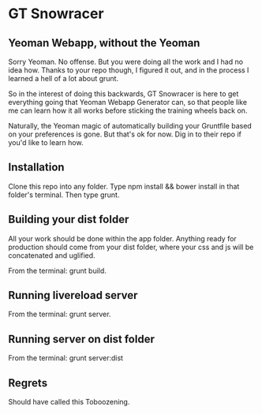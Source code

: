 # GT Snowracer
## Yeoman Webapp, without the Yeoman

Sorry Yeoman. No offense. But you were doing all the work and I had no idea how. Thanks to your repo though, I figured it out, and in the process I learned a hell of a lot about grunt.

So in the interest of doing this backwards, GT Snowracer is here to get everything going that Yeoman Webapp Generator can, so that people like me can learn how it all works before sticking the training wheels back on.

Naturally, the Yeoman magic of automatically building your Gruntfile based on your preferences is gone. But that's ok for now. Dig in to their repo if you'd like to learn how.

## Installation

Clone this repo into any folder. Type npm install && bower install in that folder's terminal. Then type grunt. 

## Building your dist folder

All your work should be done within the app folder. Anything ready for production should come from your dist folder, where your css and js will be concatenated and uglified. 

From the terminal: grunt build.

## Running livereload server

From the terminal: grunt server.

## Running server on dist folder

From the terminal: grunt server:dist

## Regrets

Should have called this Toboozening.